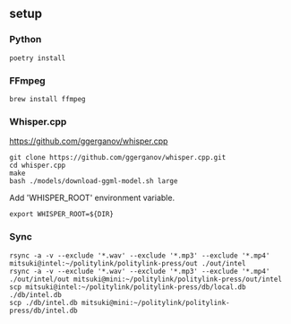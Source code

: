 ## setup

### Python
```
poetry install
```

### FFmpeg
```
brew install ffmpeg
```

### Whisper.cpp
https://github.com/ggerganov/whisper.cpp

```
git clone https://github.com/ggerganov/whisper.cpp.git
cd whisper.cpp
make
bash ./models/download-ggml-model.sh large
```

Add 'WHISPER_ROOT' environment variable.
```
export WHISPER_ROOT=${DIR}
```


### Sync
```
rsync -a -v --exclude '*.wav' --exclude '*.mp3' --exclude '*.mp4' mitsuki@intel:~/politylink/politylink-press/out ./out/intel
rsync -a -v --exclude '*.wav' --exclude '*.mp3' --exclude '*.mp4' ./out/intel/out mitsuki@mini:~/politylink/politylink-press/out/intel
scp mitsuki@intel:~/politylink/politylink-press/db/local.db ./db/intel.db
scp ./db/intel.db mitsuki@mini:~/politylink/politylink-press/db/intel.db
```